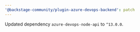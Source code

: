 ```yaml
---
'@backstage-community/plugin-azure-devops-backend': patch
---
```


Updated dependency `azure-devops-node-api` to `^13.0.0`.
